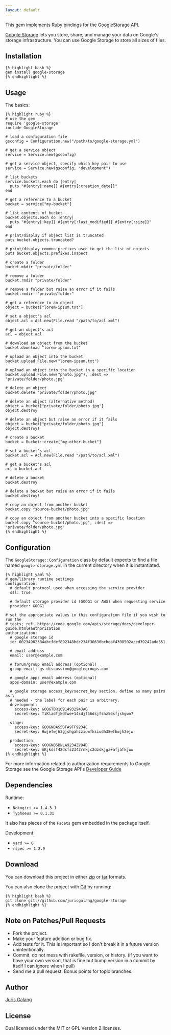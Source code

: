```yaml
---
layout: default
---
```

This gem implements Ruby bindings for the GoogleStorage API.

[Google Storage](http://code.google.com/apis/storage/) lets you store, share, and manage your data on Google's 
storage infrastructure. You can use Google Storage to store all sizes of files.

Installation
------------

    {% highlight bash %}
    gem install google-storage
    {% endhighlight %}

Usage
-----    
The basics:

    {% highlight ruby %}
    # use the gem
    require 'google-storage'
    include GoogleStorage
    
    # load a configuration file
    gsconfig = Configuration.new("/path/to/google-storage.yml")

    # get a service object
    service = Service.new(gsconfig)

    # get a service object, specify which key pair to use
    service = Service.new(gsconfig, "development")

    # list buckets
    service.buckets.each do |entry|
      puts "#{entry[:name]} #{entry[:creation_date]}"
    end

    # get a reference to a bucket
    bucket = service["my-bucket"] 

    # list contents of bucket
    bucket.objects.each do |entry|
      puts "#{entry[:key]} #{entry[:last_modified]} #{entry[:size]}"
    end
    
    # print/display if object list is truncated
    puts bucket.objects.truncated?

    # print/display common prefixes used to get the list of objects
    puts bucket.objects.prefixes.inspect

    # create a folder
    bucket.mkdir "private/folder"

    # remove a folder
    bucket.rmdir "private/folder"

    # remove a folder but raise an error if it fails
    bucket.rmdir! "private/folder"
    
    # get a reference to an object
    object = bucket["lorem-ipsum.txt"]
    
    # set a object's acl
    object.acl = Acl.new(File.read "/path/to/acl.xml")

    # get an object's acl
    acl = object.acl

    # download an object from the bucket
    bucket.download "lorem-ipsum.txt"
    
    # upload an object into the bucket
    bucket.upload File.new("lorem-ipsum.txt")

    # upload an object into the bucket in a specific location
    bucket.upload File.new("photo.jpg"), :dest => "private/folder/photo.jpg" 

    # delete an object
    bucket.delete "private/folder/photo.jpg"

    # delete an object (alternative method)
    object = bucket["private/folder/photo.jpg"]
    object.destroy
    
    # delete an object but raise an error if it fails
    object = bucket["private/folder/photo.jpg"]
    object.destroy!

    # create a bucket
    bucket = Bucket::create["my-other-bucket"]

    # set a bucket's acl
    bucket.acl = Acl.new(File.read "/path/to/acl.xml")

    # get a bucket's acl
    acl = bucket.acl
    
    # delete a bucket
    bucket.destroy

    # delete a bucket but raise an error if it fails
    bucket.destroy!
    
    # copy an object from another bucket
    bucket.copy "source-bucket/photo.jpg"

    # copy an object from another bucket into a specific location
    bucket.copy "source-bucket/photo.jpg", :dest => "private/folder/photo.jpg"
    {% endhighlight %}

Configuration 
-------------
The `GoogleStorage::Configuration` class by default expects to find a file 
named `google-storage.yml` in the current directory when it is instantiated.

    {% highlight yaml %}
    # gem/library runtime settings
    configuration:
      # default protocol used when accessing the service provider
      ssl: true

      # default storage provider id (GOOG1 or AWS) when requesting service
      provider: GOOG1 

    # set the appropriate values in this configuration file if you wish to run the 
    # tests; ref: https://code.google.com/apis/storage/docs/developer-guide.html#authorization
    authorization:  
      # google storage id
      id: 00234982384abcfdef892348bdc234f30636bcbeaf4398502aced39242ade351

      # email address
      email: user@example.com

      # forum/group email address (optional)
      group-email: gs-discussion@googlegroups.com

      # google apps email address (optional)
      apps-domain: user@example.com

      # google storage access_key/secret_key section; define as many pairs as \
      # needed - the label for each pair is arbitrary.
      development:
        access-key: GOOGTBR1091493294JAG
        secret-key: TiKladfjkdfwe+14sdjf56dsjfshz56sfjshgwn7

      stage:
        access-key: GOOGNBAS5DFA9FF9234C
        secret-key: Hwjefwj63gjshgahzziuwfksiudh38wfhwjh2ejw

      production:
        access-key: GOOGNBSBNLA9234ZV94D
        secret-key: AKjkdsf42dsfs2342rnkjc2dzskjga+afjafkjww
    {% endhighlight %}

For more information related to authorization requirements to Google Storage
see the Google Storage API's [Developer Guide](https://code.google.com/apis/storage/docs/developer-guide.html#authorization)

Dependencies
------------
Runtime:

* `Nokogiri >= 1.4.3.1`
* `Typhoeus >= 0.1.31`

It also has pieces of the `Facets` gem embedded in the package itself.

Development:

* `yard >= 0`
* `rspec >= 1.2.9`

Download
--------
You can download this project in either
[zip](http://github.com/jurisgalang/google-storage/zipball/master) or
[tar](http://github.com/jurisgalang/google-storage/tarball/master") formats.

You can also clone the project with [Git](http://git-scm.com)
by running: 

    {% highlight bash %}
    git clone git://github.com/jurisgalang/google-storage
    {% endhighlight %}

Note on Patches/Pull Requests
-----------------------------
* Fork the project.
* Make your feature addition or bug fix.
* Add tests for it. This is important so I don't break it in a future version 
  unintentionally.
* Commit, do not mess with rakefile, version, or history. (if you want to have 
  your own version, that is fine but bump version in a commit by itself I can 
  ignore when I pull)
* Send me a pull request. Bonus points for topic branches.

Author
------
[Juris Galang](http://github.com/jurisgalang/)

License
-------
Dual licensed under the MIT or GPL Version 2 licenses.
